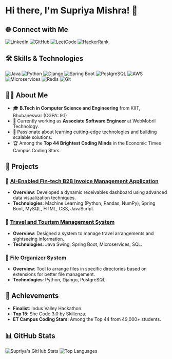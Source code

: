 # Hi there, I'm Supriya Mishra! 👋

## 🌐 Connect with Me
[![LinkedIn](https://img.shields.io/badge/-Supriya%20Mishra-blue?style=flat&logo=Linkedin&logoColor=white)](https://linkedin.com/in/supriya-mishra)
[![GitHub](https://img.shields.io/badge/-GitHub-181717?style=flat&logo=github&logoColor=white)](https://github.com/Supu12-ui)
[![LeetCode](https://img.shields.io/badge/-LeetCode-orange?style=flat&logo=leetcode&logoColor=white)](https://leetcode.com/supriya/)
[![HackerRank](https://img.shields.io/badge/-HackerRank-00EA64?style=flat&logo=hackerrank&logoColor=white)](https://hackerrank.com/supriyam335)


## 🛠️ Skills & Technologies
![Java](https://img.shields.io/badge/-Java-007396?style=flat&logo=java&logoColor=white)
![Python](https://img.shields.io/badge/-Python-3776AB?style=flat&logo=python&logoColor=white)
![Django](https://img.shields.io/badge/-Django-092E20?style=flat&logo=django&logoColor=white)
![Spring Boot](https://img.shields.io/badge/-Spring%20Boot-6DB33F?style=flat&logo=spring&logoColor=white)
![PostgreSQL](https://img.shields.io/badge/-PostgreSQL-4169E1?style=flat&logo=postgresql&logoColor=white)
![AWS](https://img.shields.io/badge/-AWS-232F3E?style=flat&logo=amazon-aws&logoColor=white)
![Microservices](https://img.shields.io/badge/-Microservices-brightgreen?style=flat)
![Redis](https://img.shields.io/badge/-Redis-DC382D?style=flat&logo=redis&logoColor=white)
![Git](https://img.shields.io/badge/-Git-F05032?style=flat&logo=git&logoColor=white)

## 👩‍💻 About Me
- 🎓 **B.Tech in Computer Science and Engineering** from KIIT, Bhubaneswar (CGPA: 9.1)
- 🔭 Currently working as **Associate Software Engineer** at WebMobril Technology.
- 🌱 Passionate about learning cutting-edge technologies and building scalable solutions.
- 🏆 Among the **Top 44 Brightest Coding Minds** in the Economic Times Campus Coding Stars.

## 🚀 Projects
### 🔹 [AI-Enabled Fin-tech B2B Invoice Management Application](#)
- **Overview**: Developed a dynamic receivables dashboard using advanced data visualization techniques.
- **Technologies**: Machine Learning (Python, Pandas, NumPy), Spring Boot, MySQL, HTML, CSS, JavaScript.

### 🔹 [Travel and Tourism Management System](#)
- **Overview**: Designed a system to manage travel arrangements and sightseeing information.
- **Technologies**: Java Swing, Spring Boot, Microservices, SQL.

### 🔹 [File Organizer System](#)
- **Overview**: Tool to arrange files in specific directories based on extensions for better file management.
- **Technologies**: Python, Django, PostgreSQL.

## 🌟 Achievements
- **Finalist**: Indus Valley Hackathon.
- **Top 15**: She Code 3.0 by Skillenza.
- **ET Campus Coding Stars**: Among the Top 44 from 49,000+ students.

## 📊 GitHub Stats
![Supriya's GitHub Stats](https://github-readme-stats.vercel.app/api?username=Supu12-ui&show_icons=true&theme=radical)
![Top Languages](https://github-readme-stats.vercel.app/api/top-langs/?username=Supu12-ui&layout=compact&theme=radical)

